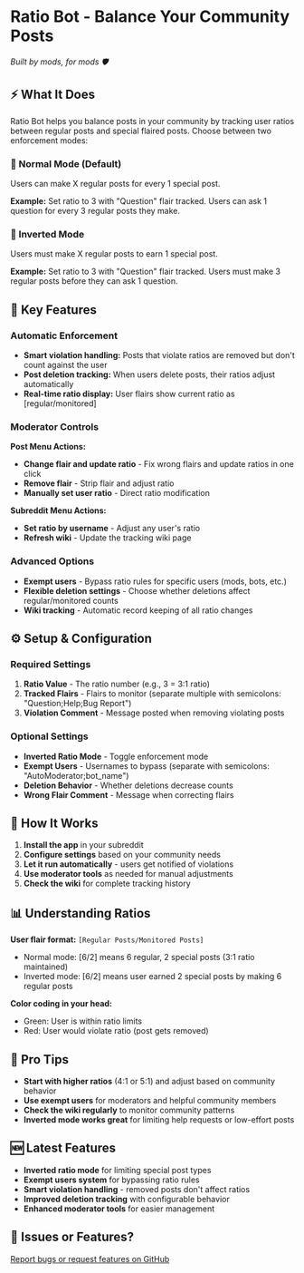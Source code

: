 # Ratio Bot - Balance Your Community Posts

*Built by mods, for mods 🛡️*

## ⚡️ What It Does

Ratio Bot helps you balance posts in your community by tracking user ratios between regular posts and special flaired posts. Choose between two enforcement modes:

### 🔄 Normal Mode (Default)
Users can make X regular posts for every 1 special post.

**Example:** Set ratio to 3 with "Question" flair tracked. Users can ask 1 question for every 3 regular posts they make.

### 🔀 Inverted Mode 
Users must make X regular posts to earn 1 special post.

**Example:** Set ratio to 3 with "Question" flair tracked. Users must make 3 regular posts before they can ask 1 question.

## 🎯 Key Features

### Automatic Enforcement
- **Smart violation handling:** Posts that violate ratios are removed but don't count against the user
- **Post deletion tracking:** When users delete posts, their ratios adjust automatically  
- **Real-time ratio display:** User flairs show current ratio as [regular/monitored]

### Moderator Controls
**Post Menu Actions:**
- **Change flair and update ratio** - Fix wrong flairs and update ratios in one click
- **Remove flair** - Strip flair and adjust ratio
- **Manually set user ratio** - Direct ratio modification

**Subreddit Menu Actions:**
- **Set ratio by username** - Adjust any user's ratio
- **Refresh wiki** - Update the tracking wiki page

### Advanced Options
- **Exempt users** - Bypass ratio rules for specific users (mods, bots, etc.)
- **Flexible deletion settings** - Choose whether deletions affect regular/monitored counts
- **Wiki tracking** - Automatic record keeping of all ratio changes

## ⚙️ Setup & Configuration

### Required Settings
1. **Ratio Value** - The ratio number (e.g., 3 = 3:1 ratio)
2. **Tracked Flairs** - Flairs to monitor (separate multiple with semicolons: "Question;Help;Bug Report")
3. **Violation Comment** - Message posted when removing violating posts

### Optional Settings
- **Inverted Ratio Mode** - Toggle enforcement mode
- **Exempt Users** - Usernames to bypass (separate with semicolons: "AutoModerator;bot_name")
- **Deletion Behavior** - Whether deletions decrease counts
- **Wrong Flair Comment** - Message when correcting flairs

## 🚀 How It Works

1. **Install the app** in your subreddit
2. **Configure settings** based on your community needs
3. **Let it run automatically** - users get notified of violations
4. **Use moderator tools** as needed for manual adjustments
5. **Check the wiki** for complete tracking history

## 📊 Understanding Ratios

**User flair format:** `[Regular Posts/Monitored Posts]`
- Normal mode: [6/2] means 6 regular, 2 special posts (3:1 ratio maintained)
- Inverted mode: [6/2] means user earned 2 special posts by making 6 regular posts

**Color coding in your head:**
- Green: User is within ratio limits
- Red: User would violate ratio (post gets removed)

## 🔧 Pro Tips

- **Start with higher ratios** (4:1 or 5:1) and adjust based on community behavior
- **Use exempt users** for moderators and helpful community members  
- **Check the wiki regularly** to monitor community patterns
- **Inverted mode works great** for limiting help requests or low-effort posts

## 🆕 Latest Features
- **Inverted ratio mode** for limiting special post types
- **Exempt users system** for bypassing ratio rules
- **Smart violation handling** - removed posts don't affect ratios
- **Improved deletion tracking** with configurable behavior
- **Enhanced moderator tools** for easier management

## 🍴 Issues or Features?
[Report bugs or request features on GitHub](https://github.com/jackmg2/RedditApps)